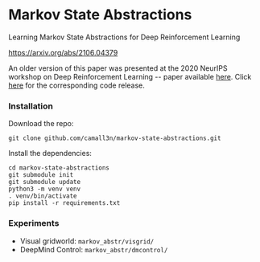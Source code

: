 # Markov State Abstractions

Learning Markov State Abstractions for Deep Reinforcement Learning

https://arxiv.org/abs/2106.04379

An older version of this paper was presented at the 2020 NeurIPS workshop on Deep Reinforcement Learning -- paper available [here](http://irl.cs.brown.edu/pubs/markov_state_abstractions_ws.pdf). Click [here](https://github.com/camall3n/markov-state-abstractions/tree/v2020.12.14-neurips_deep_rl_workshop) for the corresponding code release.

### Installation

Download the repo:
```
git clone github.com/camall3n/markov-state-abstractions.git
```

Install the dependencies:
```
cd markov-state-abstractions
git submodule init
git submodule update
python3 -m venv venv
. venv/bin/activate
pip install -r requirements.txt
```

### Experiments

- Visual gridworld: `markov_abstr/visgrid/`
- DeepMind Control: `markov_abstr/dmcontrol/`
